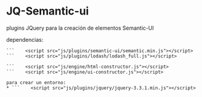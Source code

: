 # JQ-Semantic-ui
plugins JQuery para la creación de elementos Semantic-UI

dependencias:


```    <script src="js/plugins/jquery/jquery-3.3.1.min.js"></script>
```    <script src="js/plugins/semantic-ui/semantic.min.js"></script>
```    <script src="js/plugins/lodash/lodash_full.js"></script>

```    <script src="js/engine/html-constructor.js"></script>
```    <script src="js/engine/ui-constructor.js"></script>

para crear un entorno:
* ```    <script src="js/plugins/jquery/jquery-3.3.1.min.js"></script>
